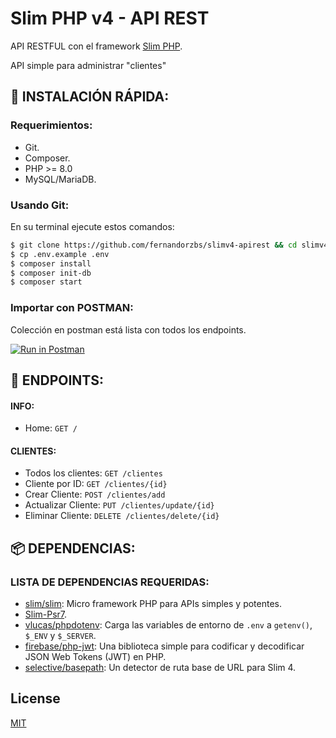 # Slim PHP v4 - API REST

API RESTFUL con el framework [Slim PHP](https://www.slimframework.com).

API simple para administrar "clientes"

## :wrench: INSTALACIÓN RÁPIDA:

### Requerimientos:

- Git.
- Composer.
- PHP >= 8.0
- MySQL/MariaDB.

### Usando Git:

En su terminal ejecute estos comandos:

```bash
$ git clone https://github.com/fernandorzbs/slimv4-apirest && cd slimv4-apirest
$ cp .env.example .env
$ composer install
$ composer init-db
$ composer start
```


### Importar con POSTMAN:
Colección en postman está lista con todos los endpoints.


[![Run in Postman](https://run.pstmn.io/button.svg)](https://app.getpostman.com/run-collection/5285489-5d6ecca3-9d3b-44e6-a19e-0e59816bc6a2?action=collection%2Ffork&collection-url=entityId%3D5285489-5d6ecca3-9d3b-44e6-a19e-0e59816bc6a2%26entityType%3Dcollection%26workspaceId%3D920bcb4c-e64f-4f24-9696-eaae2a461673)

## :floppy_disk: ENDPOINTS:

#### INFO:

- Home: `GET /`

#### CLIENTES:
- Todos los clientes: `GET /clientes`
- Cliente por ID: `GET /clientes/{id}`
- Crear Cliente: `POST /clientes/add`
- Actualizar Cliente: `PUT /clientes/update/{id}`
- Eliminar Cliente: `DELETE /clientes/delete/{id}`


## :package: DEPENDENCIAS:

### LISTA DE DEPENDENCIAS REQUERIDAS:

- [slim/slim](https://github.com/slimphp/Slim): Micro framework PHP para APIs simples y potentes.
- [Slim-Psr7](https://github.com/slimphp/Slim-Psr7).
- [vlucas/phpdotenv](https://github.com/vlucas/phpdotenv): Carga las variables de entorno de `.env` a `getenv()`, `$_ENV` y `$_SERVER`.
- [firebase/php-jwt](https://github.com/firebase/php-jwt): Una biblioteca simple para codificar y decodificar JSON Web Tokens (JWT) en PHP.
- [selective/basepath](https://github.com/selective-php/basepath): Un detector de ruta base de URL para Slim 4.


## License
[MIT](https://choosealicense.com/licenses/mit/)